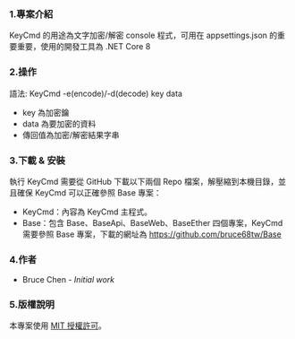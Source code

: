 ### 1.專案介紹
KeyCmd 的用途為文字加密/解密 console 程式，可用在 appsettings.json 的重要重要，使用的開發工具為 .NET Core 8

### 2.操作
語法: KeyCmd -e(encode)/-d(decode) key data
  - key 為加密鑰
  - data 為要加密的資料
  - 傳回值為加密/解密結果字串

### 3.下載 & 安裝
執行 KeyCmd 需要從 GitHub 下載以下兩個 Repo 檔案，解壓縮到本機目錄，並且確保 KeyCmd 可以正確參照 Base 專案：
  - KeyCmd：內容為 KeyCmd 主程式。
  - Base：包含 Base、BaseApi、BaseWeb、BaseEther 四個專案，KeyCmd 需要參照 Base 專案，下載的網址為 https://github.com/bruce68tw/Base

### 4.作者
 - Bruce Chen - *Initial work*

### 5.版權說明
本專案使用 [MIT 授權許可](https://zh.wikipedia.org/zh-tw/MIT許可證)。